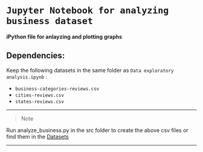 # `Jupyter Notebook for analyzing business dataset`

__iPython file for anlayzing and plotting graphs__

## Dependencies:
Keep the following datasets in the same folder as `Data exploratory analysis.ipynb` :
- `business-categories-reviews.csv`
- `cities-reviews.csv`
- `states-reviews.csv`

--- 
> Note

Run analyze_business.py in the src folder to create the above csv files or find them in the [Datasets](Restaurant-Recommendations-with-Yelp/tree/master/datasets)

---
